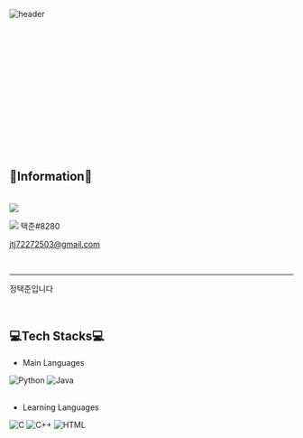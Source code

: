 ![header](https://capsule-render.vercel.app/api?type=waving&color=B462D5&height=200&section=header&text=TaekJun%20Jung&fontSize=50)
<br><br><br><br><br><br><br><br><br><br><br><br><br><br><br>

## 🎈Information🎈
<br>
<a href = "https://www.instagram.com/iamtaekjun._.y/" target = "_blank"><img src = "https://img.shields.io/badge/instagram-E4405F.svg?style=flat&logo=Instagram&logoColor=white"/></a>

<img src = "https://img.shields.io/badge/Discord-5865F2.svg?style=flat&logo=Discord&logoColor=white"/> 택준#8280

<jtj72272503@gmail.com>

<br>

---

정택준입니다

<br>

## 💻Tech Stacks💻

- Main Languages

<img alt = "Python" src = "https://img.shields.io/badge/Python-3776AB.svg?style=flat&logo=Python&logoColor=white"/> 
<img alt = "Java" src = "https://img.shields.io/badge/Java-A100FF.svg?style=flat&logo=OpenJDK&logoColor=white"/>      
<br> <br>

- Learning Languages

<img alt = "C" src = "https://img.shields.io/badge/C-A8B9CC.svg?style=flat&logo=C&logoColor=white"/> <img alt = "C++" src = 
"https://img.shields.io/badge/C++-00599C.svg?style=flat&logo=C%2B%2B&logoColor=white"/>              <img alt = "HTML" src = 
"https://img.shields.io/badge/HTML-E34F26.svg?style=flat&logo=HTML5&logoColor=white"/>
